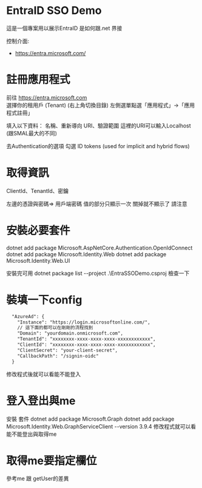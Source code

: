 # EntraID SSO Demo
這是一個專案用以展示EntraID 是如何跟.net 界接

控制介面:
- https://entra.microsoft.com/

# 註冊應用程式
前往 https://entra.microsoft.com  
選擇你的租用戶 (Tenant)  (右上角切換目錄)
左側選單點選「應用程式」→「應用程式註冊」  

填入以下資料：
名稱、重新導向 URI、驗證範圍
這裡的URI可以輸入Localhost (跟SMAL最大的不同)

去Authentication的選項
勾選 ID tokens (used for implicit and hybrid flows)


# 取得資訊
ClientId、TenantId、密鑰

左邊的憑證與密碼=> 用戶端密碼
值的部分只顯示一次 關掉就不顯示了 請注意

# 安裝必要套件
dotnet add package Microsoft.AspNetCore.Authentication.OpenIdConnect
dotnet add package Microsoft.Identity.Web
dotnet add package Microsoft.Identity.Web.UI

安裝完可用
dotnet package list --project .\EntraSSODemo.csproj 檢查一下

# 裝填一下config
``` xml
  "AzureAd": {
    "Instance": "https://login.microsoftonline.com/",
    // 這下面的都可以在剛剛的流程找到
    "Domain": "yourdomain.onmicrosoft.com",
    "TenantId": "xxxxxxxx-xxxx-xxxx-xxxx-xxxxxxxxxxxx",
    "ClientId": "xxxxxxxx-xxxx-xxxx-xxxx-xxxxxxxxxxxx",
    "ClientSecret": "your-client-secret",
    "CallbackPath": "/signin-oidc"
  }
```
修改程式後就可以看能不能登入

# 登入登出與me
安裝 套件
dotnet add package Microsoft.Graph
dotnet add package Microsoft.Identity.Web.GraphServiceClient --version 3.9.4
修改程式就可以看能不能登出與取得me


# 取得me要指定欄位
參考me 跟 getUser的差異